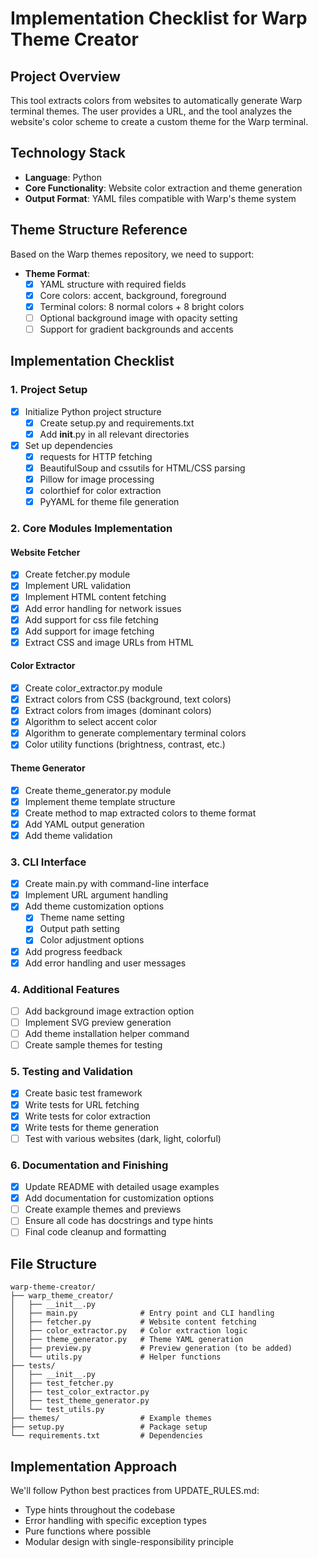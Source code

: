 # Implementation Checklist for Warp Theme Creator

## Project Overview
This tool extracts colors from websites to automatically generate Warp terminal themes. The user provides a URL, and the tool analyzes the website's color scheme to create a custom theme for the Warp terminal.

## Technology Stack
- **Language**: Python
- **Core Functionality**: Website color extraction and theme generation
- **Output Format**: YAML files compatible with Warp's theme system

## Theme Structure Reference
Based on the Warp themes repository, we need to support:

- **Theme Format**:
  - [x] YAML structure with required fields
  - [x] Core colors: accent, background, foreground
  - [x] Terminal colors: 8 normal colors + 8 bright colors
  - [ ] Optional background image with opacity setting
  - [ ] Support for gradient backgrounds and accents

## Implementation Checklist

### 1. Project Setup
- [x] Initialize Python project structure
  - [x] Create setup.py and requirements.txt
  - [x] Add __init__.py in all relevant directories
- [x] Set up dependencies
  - [x] requests for HTTP fetching
  - [x] BeautifulSoup and cssutils for HTML/CSS parsing
  - [x] Pillow for image processing
  - [x] colorthief for color extraction
  - [x] PyYAML for theme file generation

### 2. Core Modules Implementation

#### Website Fetcher
- [x] Create fetcher.py module
- [x] Implement URL validation
- [x] Implement HTML content fetching
- [x] Add error handling for network issues
- [x] Add support for css file fetching
- [x] Add support for image fetching
- [x] Extract CSS and image URLs from HTML

#### Color Extractor
- [x] Create color_extractor.py module
- [x] Extract colors from CSS (background, text colors)
- [x] Extract colors from images (dominant colors)
- [x] Algorithm to select accent color
- [x] Algorithm to generate complementary terminal colors
- [x] Color utility functions (brightness, contrast, etc.)

#### Theme Generator
- [x] Create theme_generator.py module
- [x] Implement theme template structure
- [x] Create method to map extracted colors to theme format
- [x] Add YAML output generation
- [x] Add theme validation

### 3. CLI Interface
- [x] Create main.py with command-line interface
- [x] Implement URL argument handling
- [x] Add theme customization options
  - [x] Theme name setting
  - [x] Output path setting
  - [x] Color adjustment options
- [x] Add progress feedback
- [x] Add error handling and user messages

### 4. Additional Features
- [ ] Add background image extraction option
- [ ] Implement SVG preview generation
- [ ] Add theme installation helper command
- [ ] Create sample themes for testing

### 5. Testing and Validation
- [x] Create basic test framework
- [x] Write tests for URL fetching
- [x] Write tests for color extraction
- [x] Write tests for theme generation
- [ ] Test with various websites (dark, light, colorful)

### 6. Documentation and Finishing
- [x] Update README with detailed usage examples
- [x] Add documentation for customization options
- [ ] Create example themes and previews
- [ ] Ensure all code has docstrings and type hints
- [ ] Final code cleanup and formatting

## File Structure

```
warp-theme-creator/
├── warp_theme_creator/
│   ├── __init__.py
│   ├── main.py              # Entry point and CLI handling
│   ├── fetcher.py           # Website content fetching
│   ├── color_extractor.py   # Color extraction logic
│   ├── theme_generator.py   # Theme YAML generation
│   ├── preview.py           # Preview generation (to be added)
│   └── utils.py             # Helper functions
├── tests/
│   ├── __init__.py 
│   ├── test_fetcher.py
│   ├── test_color_extractor.py
│   ├── test_theme_generator.py
│   └── test_utils.py
├── themes/                  # Example themes
├── setup.py                 # Package setup
└── requirements.txt         # Dependencies
```

## Implementation Approach
We'll follow Python best practices from UPDATE_RULES.md:
- Type hints throughout the codebase
- Error handling with specific exception types
- Pure functions where possible
- Modular design with single-responsibility principle